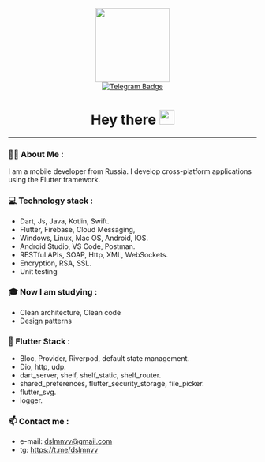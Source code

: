 <div id="header" align="center">
  <img src="https://media.giphy.com/media/SHjOSDkKZ18qOHA5B5/giphy.gif" width="150"/>
  <div id="badges">
  <a href="https://t.me/dslmnvv">
    <img src="https://img.shields.io/badge/Telegram-blue?logo=telegram&logoColor=white&style=for-the-badge" alt="Telegram Badge"/>
  </a>
</div>
    <img src="https://komarev.com/ghpvc/?username=dslmnvv&style=flat-square&color=blue" alt=""/>
  <h1>
  Hey there
  <img src="https://media.giphy.com/media/hvRJCLFzcasrR4ia7z/giphy.gif" width="30px"/>
</h1>
</div>

---
### :man_technologist: About Me :
I am a mobile developer from Russia. I develop cross-platform applications using the Flutter framework.

### 💻 Technology stack :
 - Dart, Js, Java, Kotlin, Swift.
 - Flutter, Firebase, Cloud Messaging,
 - Windows, Linux, Mac OS, Android, IOS.
 - Android Studio, VS Code, Postman.
 - RESTful APIs, SOAP, Http, XML, WebSockets.
 - Encryption, RSA, SSL.
 - Unit testing
### 🎓 Now I am studying :
- Clean architecture, Clean code
- Design patterns
### 💎 Flutter Stack : 
 - Bloc, Provider, Riverpod,  default state management.
 - Dio, http, udp.
 - dart_server, shelf, shelf_static, shelf_router.
 - shared_preferences, flutter_security_storage, file_picker.
 - flutter_svg.
 - logger.
### 📫 Contact me :
 - e-mail: dslmnvv@gmail.com
 - tg: https://t.me/dslmnvv
